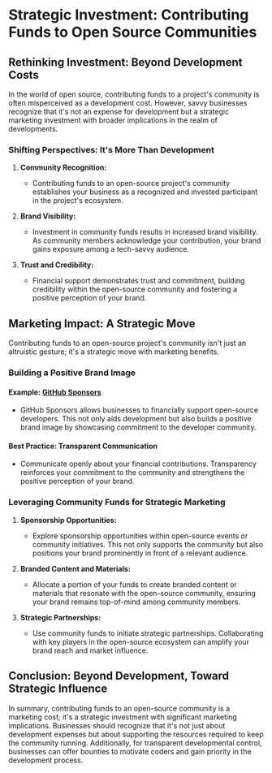# Strategic Investment: Contributing Funds to Open Source Communities

## Rethinking Investment: Beyond Development Costs

In the world of open source, contributing funds to a project's community is often misperceived as a development cost. However, savvy businesses recognize that it's not an expense for development but a strategic marketing investment with broader implications in the realm of developments.

### Shifting Perspectives: It's More Than Development

1. **Community Recognition:**
   - Contributing funds to an open-source project's community establishes your business as a recognized and invested participant in the project's ecosystem.

2. **Brand Visibility:**
   - Investment in community funds results in increased brand visibility. As community members acknowledge your contribution, your brand gains exposure among a tech-savvy audience.

3. **Trust and Credibility:**
   - Financial support demonstrates trust and commitment, building credibility within the open-source community and fostering a positive perception of your brand.

## Marketing Impact: A Strategic Move

Contributing funds to an open-source project's community isn't just an altruistic gesture; it's a strategic move with marketing benefits.

### Building a Positive Brand Image

#### Example: [GitHub Sponsors](https://github.com/sponsors)
   - GitHub Sponsors allows businesses to financially support open-source developers. This not only aids development but also builds a positive brand image by showcasing commitment to the developer community.

#### Best Practice: Transparent Communication
   - Communicate openly about your financial contributions. Transparency reinforces your commitment to the community and strengthens the positive perception of your brand.

### Leveraging Community Funds for Strategic Marketing

1. **Sponsorship Opportunities:**
   - Explore sponsorship opportunities within open-source events or community initiatives. This not only supports the community but also positions your brand prominently in front of a relevant audience.

2. **Branded Content and Materials:**
   - Allocate a portion of your funds to create branded content or materials that resonate with the open-source community, ensuring your brand remains top-of-mind among community members.

3. **Strategic Partnerships:**
   - Use community funds to initiate strategic partnerships. Collaborating with key players in the open-source ecosystem can amplify your brand reach and market influence.

## Conclusion: Beyond Development, Toward Strategic Influence

In summary, contributing funds to an open-source community is a marketing cost; it's a strategic investment with significant marketing implications. Businesses should recognize that it's not just about development expenses but about supporting the resources required to keep the community running. Additionally, for transparent developmental control, businesses can offer bounties to motivate coders and gain priority in the development process.
